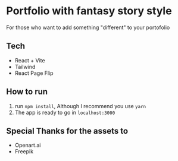 # Portfolio with fantasy story style

For those who want to add something "different" to your portofolio

## Tech
- React + Vite
- Tailwind
- React Page Flip

## How to run
1. run `npm install`, Although I recommend you use `yarn`
2. The app is ready to go in `localhost:3000`

## Special Thanks for the assets to
- Openart.ai
- Freepik